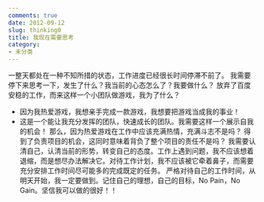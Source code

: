 ```yaml
---
comments: true
date: 2012-09-12
slug: thinking0
title: 我现在需要思考
category:
- 未分类
---
```

一整天都处在一种不知所措的状态，工作进度已经很长时间停滞不前了。
我需要停下来思考一下，发生了什么？我当前的心态怎么了？我要做什么？
放弃了百度安稳的工作，而来这样一个小团队做游戏，我为了什么？
  * 因为我热爱游戏，我想亲手完成一款游戏，我想要把游戏当成我的事业！
  * 这是一个能让我充分发挥的团队，快速成长的团队。我需要这样一个展示自我的机会！
那么，因为热爱游戏在工作中应该充满热情，充满斗志不是吗？
得到了负责项目的机会，这同时意味着背负了整个项目的责任不是吗？
我需要认清自己，认清当前的形势，转变自己的态度。工作上遇到问题，我不应该想着退缩，而是想尽办法解决它。对待工作计划，我不应该被它牵着鼻子，而需要充分安排工作时间尽可能多的完成既定的任务。
严格对待自己的工作时间，从明天开始，我一定要做到。记住自己的理想，自己的目标，No Pain，No Gain。坚信我可以做的很好！！
